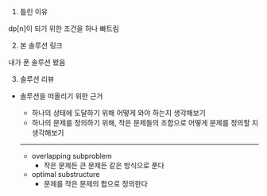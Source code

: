 1. 틀린 이유

dp[n]이 되기 위한 조건을 하나 빠트림

2. 본 솔루션 링크

내가 푼 솔루션 봤음

3. 솔루션 리뷰

- 솔루션을 떠올리기 위한 근거

  - 하나의 상태에 도달하기 위해 어떻게 와야 하는지 생각해보기
  - 하나의 문제를 정의하기 위해, 작은 문제들의 조합으로 어떻게 문제를 정의할 지 생각해보기

  ---

  - overlapping subproblem
    - 작은 문제든 큰 문제든 같은 방식으로 푼다
  - optimal substructure
    - 문제를 작은 문제의 합으로 정의한다